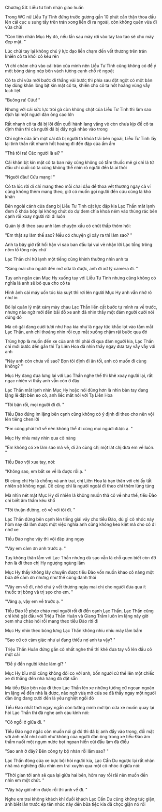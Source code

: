 




Chương 53: Liễu tư tình nhận giáo huấn

Trong WC nữ Liễu Tư Tình đứng trước gương gần 10 phút cẩn thận thoa dầu lên cái cục u sưng tấy trên trán xong liền đi ra ngoài, còn không quên vừa đi vừa chửi

"Con tiện nhân Mục Hy đó, nếu lần sau mày rơi vào tay tao tao sẽ cho mày đẹp mặt. "

Lúc chửi tay lại không chú ý lực đạo liền chạm đến vết thương trên trán khiến cô ta khỏi cô kêu rên

Vì chỉ chăm chú vào cái trán của mình nên Liễu Tư Tình cũng không có để ý một bóng dáng nép bên vách tường cạnh chỗ rẽ ngoặt

Cô ta chỉ vừa mới bước đi thẳng vài bước thì phía sau đột ngột có một bàn tay dùng khăn lông bịt kín mặt cô ta, khiến cho cô ta hốt hoảng vùng vẫy kịch liệt

"Buông ra! Cứu! "

Nhưng với cái sức lực trói gà còn không chặt của Liễu Tư Tình thì làm sao địch lại một người đàn ông cao lớn

Rất nhanh cô ta đã bị lôi đến cuối hành lang vắng vẻ còn chưa kịp để cô ta định thần thì cả người đã bị đẩy ngã nhào vào trong

Chỉ nghe cửa ầm một cái đã bị người ta khóa trái bên ngoài, Liễu Tư Tình lấy lại tinh thần rất nhanh hốt hoảng đi đến đập cửa ầm ầm

"Thả tôi ra! Các người là ai? "

Cái khăn bịt kín mặt cô ta ban nảy cũng không có tẩm thuốc mê gì chỉ là từ đầu chí cuối cô ta cũng không thể nhìn rõ người đến là ai thôi

"Người đâu! Cứu mạng! "


Cô ta lúc rời đi chỉ mang theo mỗi chai dầu để thoa vết thương ngay cả ví cũng không thèm mang theo, giờ có muốn gọi người đến cứu cũng là khó khăn

Bên ngoài cánh cửa đang bị Liễu Tư Tình cật lực đập kia Lạc Thần mắt lạnh đem ổ khóa bóp lại không chút do dự đem chìa khoá ném vào thùng rác bên cạnh rồi xoay người rời đi luôn

Quản lý đi theo sau anh làm chuyện xấu có chút thấp thỏm hỏi:

"Em thật sự làm thế sao? Nếu có chuyện gì xảy ra thì làm sao? "

Anh ta bây giờ rất hối hận vì sao ban đầu lại vui vẻ nhận lời Lạc tổng trông nôm tổ tông này chứ

Lạc Thần chỉ hừ lạnh một tiếng cũng khinh thường nhìn anh ta

"Sáng mai cho người đến mở cửa là được, anh đi xử lý camera đi. "

Tuy anh ngăn cản Mục Hy xuống tay với Liễu Tư Tình nhưng cũng không có nghĩa là anh sẽ bỏ qua cho cô ta

Hình ảnh cái máy uốn tóc kia suýt thì rơi lên người Mục Hy anh vẫn nhớ rõ như in

Bỏ lại quản lý mặt xám mày chau Lạc Thần liền cất bước tự mình ra về trước, nhưng nào ngờ mới đến bãi đỗ xe anh đã nhìn thấy một đám người cười nói đứng đó

Mà cô gái đang cười tươi như hoa kia như là ngay tức khắc lọt vào tầm mắt Lạc Thần, anh chỉ thoáng nhìn rồi cụp mắt xuống chậm rãi bước qua đó

Trùng hợp là muốn đến xe của anh thì phải đi qua đám người kia, Lạc Thần chỉ mới bước đến gần thì Tạ Liên Hoa đã nhìn thấy ngay đưa tay vẫy vẫy với anh

"Này anh còn chưa về sao? Bọn tôi định đi ăn tối, anh có muốn đi cùng không? "

Mục Hy đang đưa lưng lại với Lạc Thần nghe thế thì khẽ xoay người lại, rất ngạc nhiên vì thấy anh vẫn còn ở đây

Lạc Thần mắt lạnh nhìn Mục Hy hoặc nói đúng hơn là nhìn bàn tay đang lặng lẽ đặt bên eo cô, anh liếc mắt nói với Tạ Liên Hoa

"Tôi bận rồi, mọi người đi đi. "

Tiểu Đào đứng im lặng bên cạnh cũng không có ý định đi theo cho nên vội lên tiếng chen lời

"Em cũng phải trở về nên không thể đi cùng mọi người được ạ. "


Mục Hy nhíu mày nhìn qua cô nàng

"Em không có xe làm sao mà về, đi ăn cùng chị một lát chị đưa em về luôn. "

Tiểu Đào vội xua tay, nói:

"Không sao, em bắt xe về là được rồi ạ. "

Đi cùng chị Hy là chồng và anh trai, chị Liên Hoa là bạn thân với chị ấy tất nhiên sẽ không ngại. Cô cũng chỉ là người ngoài đi theo chỉ thêm lúng túng

Mà nhìn nét mặt Mục Hy dĩ nhiên là không muốn thả cô về như thế, tiểu Đào chỉ biết âm thầm kêu khổ

"Tôi thuận đường, cô về với tôi đi. "

Lạc Thần đứng bên cạnh lên tiếng giải vây cho tiểu Đào, dù gì cô nhóc này hôm nay đã làm được một việc nghĩa anh cũng không keo kiệt mà cho cô đi nhờ xe

Tiểu Đào nghe vậy thì vội đáp ứng ngay

"Vậy em cảm ơn anh trước ạ. "

Tuy không thân lắm với Lạc Thần nhưng dù sao vẫn là chỗ quen biết còn đỡ hơn là đi theo chị Hy ngượng ngùng lắm

Mục Hy thấy không lây chuyển được tiểu Đào vốn muốn khao cô nàng một bữa để cảm ơn nhưng như thế cũng đành thôi

"Vậy em về đi, nhớ chú ý vết thương ngày mai chị cho người đưa qua ít thuốc trị bỏng và trị sẹo cho em. "

"Vâng ạ, vậy em về trước ạ. "

Tiểu Đào lễ phép chào mọi người rồi đi đến cạnh Lạc Thần, Lạc Thần cũng chỉ khẽ gật đầu với Triệu Thần Huân và Giang Trầm luôn im lặng nãy giờ xem như chào hỏi rồi mang theo tiểu Đào rời đi

Mục Hy nhìn theo bóng lưng Lạc Thần không nhíu nhíu mày lầm bầm

"Sao cứ có cảm giác như ai đang thiếu nợ anh ta vậy? "

Triệu Thần Huân đứng gần cô nhất nghe thế thì khẽ đưa tay vỗ lên đầu cô một cái

"Để ý đến người khác làm gì? "

Mục Hy bĩu môi cũng không đôi co với anh, bốn người cứ thế lên một chiếc xe đi thẳng đến nhà hàng đã đặt sẵn

Mà tiểu Đào bên này đi theo Lạc Thần lên xe những tưởng cứ ngoan ngoãn im lặng về đến nhà là được, nào ngờ vừa mở cửa xe đã thấy ngay một người đàn ông đang cười đến là yêu nghiệt ngồi đó

Tiểu Đào nhất thời ngay ngẩn còn tưởng mình mở lộn cửa xe muốn quay lại hỏi Lạc Thần thì đã nghe anh cáu kỉnh nói:

"Cô ngồi ở giữa đi. "

Tiểu Đào ngơ ngác còn muốn nói gì đó thì đã bị anh đẩy vào trong, đối mặt với ánh mắt như cười như không của người đàn ông trong xe tiểu Đào âm thầm nuốt một ngụm nước bọt ngoan hiền cúi đầu làm đà điểu

"Sao anh ở đây? Bên công ty bộ nhàn rỗi lắm sao? "

Lạc Thần đóng cửa xe bực bội hỏi người kia, Lạc Cẩn Du ngược lại rất nhàn nhã mà nghiêng đầu nhìn em trai xuyên qua một cô nhóc ở giữa nói:

"Thời gian tới anh sẽ qua lại giữa hai bên, hôm nay rỗi rãi nên muốn đến nhìn em một chút. "

"Vậy bây giờ nhìn được rồi thì anh về đi. "

Nghe em trai không khách khí đuổi khách Lạc Cẩn Du cũng không tức giận, anh biết lần trước ép tên nhóc này đến bữa tiệc kia đã chọc giận nó rồi




